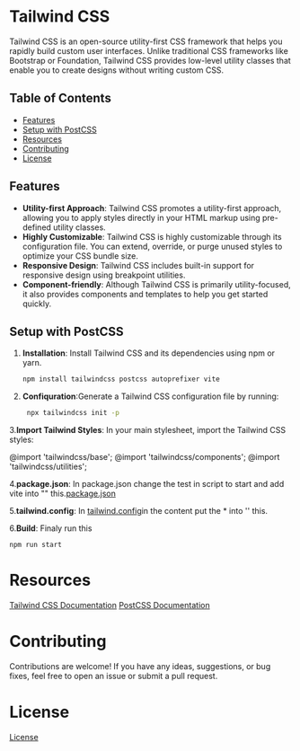 # Tailwind CSS

Tailwind CSS is an open-source utility-first CSS framework that helps you rapidly build custom user interfaces. Unlike traditional CSS frameworks like Bootstrap or Foundation, Tailwind CSS provides low-level utility classes that enable you to create designs without writing custom CSS.

## Table of Contents
- [Features](#features)
- [Setup with PostCSS](#setup-with-postcss)
- [Resources](#resources)
- [Contributing](#contributing)
- [License](#license)

## Features

- **Utility-first Approach**: Tailwind CSS promotes a utility-first approach, allowing you to apply styles directly in your HTML markup using pre-defined utility classes.
- **Highly Customizable**: Tailwind CSS is highly customizable through its configuration file. You can extend, override, or purge unused styles to optimize your CSS bundle size.
- **Responsive Design**: Tailwind CSS includes built-in support for responsive design using breakpoint utilities.
- **Component-friendly**: Although Tailwind CSS is primarily utility-focused, it also provides components and templates to help you get started quickly.

## Setup with PostCSS

1. **Installation**: Install Tailwind CSS and its dependencies using npm or yarn.

   ```bash
   npm install tailwindcss postcss autoprefixer vite


2. **Confiquration**:Generate a Tailwind CSS configuration file by running:

  
   ```bash
    npx tailwindcss init -p    

3.**Import Tailwind Styles**: In your main stylesheet, import the Tailwind CSS styles: 

@import 'tailwindcss/base';
@import 'tailwindcss/components';
@import 'tailwindcss/utilities';

4.**package.json**: In package.json change the test in script to start and add vite into "" this.[package.json](Learning_Phase_1.1/package.json)
 
    
5.**tailwind.config**:
In [tailwind.config](Learning_Phase_1.1/tailwind.config.js)in the content put the * into '' this.

6.**Build**: Finaly run this

    npm run start 

# Resources
[Tailwind CSS Documentation](https://tailwindcss.com/)
[PostCSS Documentation](https://postcss.org/docs/)
# Contributing
Contributions are welcome! If you have any ideas, suggestions, or bug fixes, feel free to open an issue or submit a pull request.

# License
[License](LICENSE)